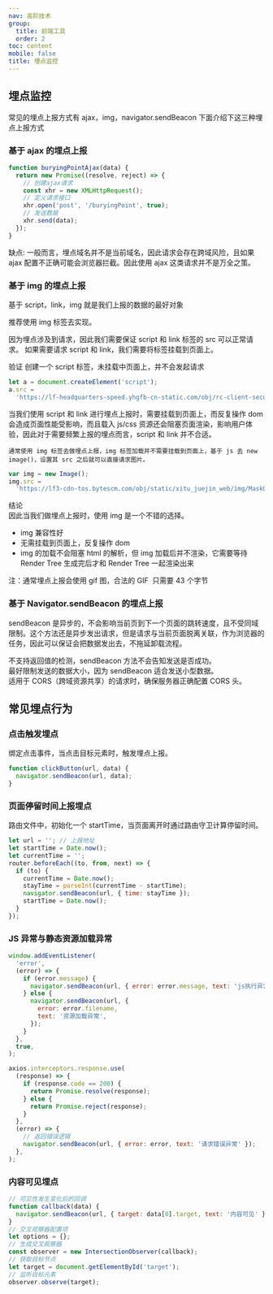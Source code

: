 ```yaml
---
nav: 高阶技术
group:
  title: 前端工具
  order: 2
toc: content
mobile: false
title: 埋点监控
---
```


## 埋点监控

常见的埋点上报方式有 ajax，img，navigator.sendBeacon 下面介绍下这三种埋点上报方式

### 基于 ajax 的埋点上报

```js
function buryingPointAjax(data) {
  return new Promise((resolve, reject) => {
    // 创建ajax请求
    const xhr = new XMLHttpRequest();
    // 定义请求接口
    xhr.open('post', '/buryingPoint', true);
    // 发送数据
    xhr.send(data);
  });
}
```

缺点: 一般而言，埋点域名并不是当前域名，因此请求会存在跨域风险，且如果 ajax 配置不正确可能会浏览器拦截。因此使用 ajax 这类请求并不是万全之策。

### 基于 img 的埋点上报

基于 script，link，img 就是我们上报的数据的最好对象

推荐使用 img 标签去实现。

因为埋点涉及到请求，因此我们需要保证 script 和 link 标签的 src 可以正常请求。
如果需要请求 script 和 link，我们需要将标签挂载到页面上。

验证 创建一个 script 标签，未挂载中页面上，并不会发起请求

```js
let a = document.createElement('script');
a.src =
  'https://lf-headquarters-speed.yhgfb-cn-static.com/obj/rc-client-security/web/stable/1.0.0.28/bdms.js';
```

当我们使用 script 和 link 进行埋点上报时，需要挂载到页面上，而反复操作 dom 会造成页面性能受影响，而且载入 js/css 资源还会阻塞页面渲染，影响用户体验，因此对于需要频繁上报的埋点而言，script 和 link 并不合适。

`通常使用 img 标签去做埋点上报，img 标签加载并不需要挂载到页面上，基于 js 去 new image()，设置其 src 之后就可以直接请求图片。`

```js
var img = new Image();
img.src =
  'https://lf3-cdn-tos.bytescm.com/obj/static/xitu_juejin_web/img/MaskGroup.13dfc4f1.png';
```

结论  
因此当我们做埋点上报时，使用 img 是一个不错的选择。

- img 兼容性好
- 无需挂载到页面上，反复操作 dom
- img 的加载不会阻塞 html 的解析，但 img 加载后并不渲染，它需要等待 Render Tree 生成完后才和 Render Tree 一起渲染出来

注：通常埋点上报会使用 gif 图，合法的 GIF  只需要 43 个字节

### 基于 Navigator.sendBeacon 的埋点上报

sendBeacon 是异步的，不会影响当前页到下一个页面的跳转速度，且不受同域限制。这个方法还是异步发出请求，但是请求与当前页面脱离关联，作为浏览器的任务，因此可以保证会把数据发出去，不拖延卸载流程。

不支持返回值的检测，sendBeacon 方法不会告知发送是否成功。  
最好限制发送的数据大小，因为 sendBeacon 适合发送小型数据。  
适用于 CORS（跨域资源共享）的请求时，确保服务器正确配置 CORS 头。

## 常见埋点行为

### 点击触发埋点

绑定点击事件，当点击目标元素时，触发埋点上报。

```js
function clickButton(url, data) {
  navigator.sendBeacon(url, data);
}
```

### 页面停留时间上报埋点

路由文件中，初始化一个 startTime，当页面离开时通过路由守卫计算停留时间。

```js
let url = ''; // 上报地址
let startTime = Date.now();
let currentTime = '';
router.beforeEach((to, from, next) => {
  if (to) {
    currentTime = Date.now();
    stayTime = parseInt(currentTime - startTime);
    navigator.sendBeacon(url, { time: stayTime });
    startTime = Date.now();
  }
});
```

### JS 异常与静态资源加载异常

```js
window.addEventListener(
  'error',
  (error) => {
    if (error.message) {
      navigator.sendBeacon(url, { error: error.message, text: 'js执行异常' });
    } else {
      navigator.sendBeacon(url, {
        error: error.filename,
        text: '资源加载异常',
      });
    }
  },
  true,
);

axios.interceptors.response.use(
  (response) => {
    if (response.code == 200) {
      return Promise.resolve(response);
    } else {
      return Promise.reject(response);
    }
  },
  (error) => {
    // 返回错误逻辑
    navigator.sendBeacon(url, { error: error, text: '请求错误异常' });
  },
);
```

### 内容可见埋点

```js
// 可见性发生变化后的回调
function callback(data) {
  navigator.sendBeacon(url, { target: data[0].target, text: '内容可见' });
}
// 交叉观察器配置项
let options = {};
// 生成交叉观察器
const observer = new IntersectionObserver(callback);
// 获取目标节点
let target = document.getElementById('target');
// 监听目标元素
observer.observe(target);
```
